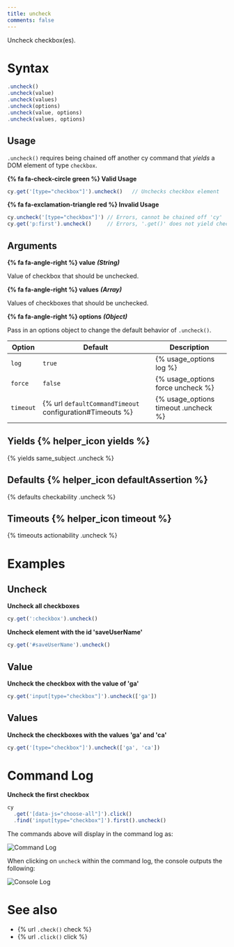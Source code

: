 ```yaml
---
title: uncheck
comments: false
---
```


Uncheck checkbox(es).

# Syntax

```javascript
.uncheck()
.uncheck(value)
.uncheck(values)
.uncheck(options)
.uncheck(value, options)
.uncheck(values, options)
```

## Usage

`.uncheck()` requires being chained off another cy command that *yields* a DOM element of type `checkbox`.

**{% fa fa-check-circle green %} Valid Usage**

```javascript
cy.get('[type="checkbox"]').uncheck()   // Unchecks checkbox element
```

**{% fa fa-exclamation-triangle red %} Invalid Usage**

```javascript
cy.uncheck('[type="checkbox"]') // Errors, cannot be chained off 'cy'
cy.get('p:first').uncheck()     // Errors, '.get()' does not yield checkbox
```

## Arguments

**{% fa fa-angle-right %} value**  ***(String)***

Value of checkbox that should be unchecked.

**{% fa fa-angle-right %} values**  ***(Array)***

Values of checkboxes that should be unchecked.

**{% fa fa-angle-right %} options**  ***(Object)***

Pass in an options object to change the default behavior of `.uncheck()`.

Option | Default | Description
--- | --- | ---
`log` | `true` | {% usage_options log %}
`force` | `false` | {% usage_options force uncheck %}
`timeout` | {% url `defaultCommandTimeout` configuration#Timeouts %} | {% usage_options timeout .uncheck %}

## Yields {% helper_icon yields %}

{% yields same_subject .uncheck %}

## Defaults {% helper_icon defaultAssertion %}

{% defaults checkability .uncheck %}

## Timeouts {% helper_icon timeout %}

{% timeouts actionability .uncheck %}

# Examples

## Uncheck

**Uncheck all checkboxes**

```javascript
cy.get(':checkbox').uncheck()
```

**Uncheck element with the id 'saveUserName'**

```javascript
cy.get('#saveUserName').uncheck()
```

## Value

**Uncheck the checkbox with the value of 'ga'**

```javascript
cy.get('input[type="checkbox"]').uncheck(['ga'])
```

## Values

**Uncheck the checkboxes with the values 'ga' and 'ca'**

```javascript
cy.get('[type="checkbox"]').uncheck(['ga', 'ca'])
```

# Command Log

**Uncheck the first checkbox**

```javascript
cy
  .get('[data-js="choose-all"]').click()
  .find('input[type="checkbox"]').first().uncheck()
```

The commands above will display in the command log as:

![Command Log](/img/api/uncheck/test-unchecking-a-checkbox.png)

When clicking on `uncheck` within the command log, the console outputs the following:

![Console Log](/img/api/uncheck/console-shows-events-from-clicking-the-checkbox.png)

# See also

- {% url `.check()` check %}
- {% url `.click()` click %}
